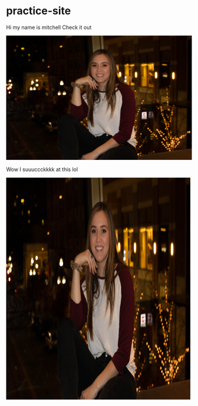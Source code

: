 # practice-site
Hi my name is mitchell
Check it out
<p/>
<img src="/2018_Holland_Courtney_CityCreeka-3559.jpg" alt="court photoshoot1">
<p/>
<p/>
Wow I suuuccckkkk at this lol
<p/>
<img src="/2018_Holland_Courtney_CityCreeka-3559.jpg" alt="court photoshoot12" style="width:500px;height:600px;">
<p/>

